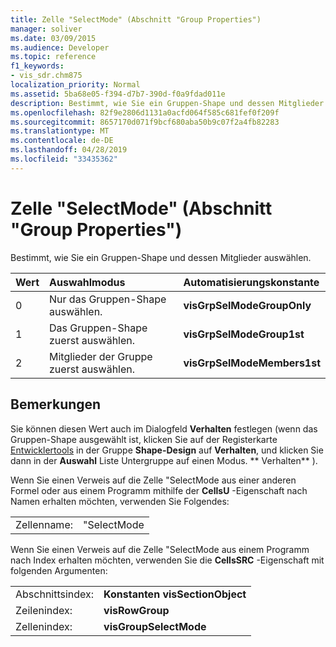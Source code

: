 ```yaml
---
title: Zelle "SelectMode" (Abschnitt "Group Properties")
manager: soliver
ms.date: 03/09/2015
ms.audience: Developer
ms.topic: reference
f1_keywords:
- vis_sdr.chm875
localization_priority: Normal
ms.assetid: 5ba68e05-f394-d7b7-390d-f0a9fdad011e
description: Bestimmt, wie Sie ein Gruppen-Shape und dessen Mitglieder auswählen.
ms.openlocfilehash: 82f9e2806d1131a0acfd064f585c681fef0f209f
ms.sourcegitcommit: 8657170d071f9bcf680aba50b9c07f2a4fb82283
ms.translationtype: MT
ms.contentlocale: de-DE
ms.lasthandoff: 04/28/2019
ms.locfileid: "33435362"
---
```

# <a name="selectmode-cell-group-properties-section"></a>Zelle "SelectMode" (Abschnitt "Group Properties")

Bestimmt, wie Sie ein Gruppen-Shape und dessen Mitglieder auswählen.
  
|**Wert**|**Auswahlmodus**|**Automatisierungskonstante**|
|:-----|:-----|:-----|
|0  <br/> |Nur das Gruppen-Shape auswählen.  <br/> |**visGrpSelModeGroupOnly** <br/> |
|1  <br/> |Das Gruppen-Shape zuerst auswählen.  <br/> |**visGrpSelModeGroup1st** <br/> |
|2  <br/> |Mitglieder der Gruppe zuerst auswählen.  <br/> |**visGrpSelModeMembers1st** <br/> |
   
## <a name="remarks"></a>Bemerkungen

Sie können diesen Wert auch im Dialogfeld **Verhalten** festlegen (wenn das Gruppen-Shape ausgewählt ist, klicken Sie auf der Registerkarte [Entwicklertools](run-in-developer-mode-display-the-developer-tab.md) in der Gruppe **Shape-Design** auf **Verhalten**, und klicken Sie dann in der **Auswahl** Liste Untergruppe auf einen Modus. ** Verhalten** ). 
  
Wenn Sie einen Verweis auf die Zelle "SelectMode aus einer anderen Formel oder aus einem Programm mithilfe der **CellsU** -Eigenschaft nach Namen erhalten möchten, verwenden Sie Folgendes: 
  
|||
|:-----|:-----|
|Zellenname:  <br/> |"SelectMode  <br/> |
   
Wenn Sie einen Verweis auf die Zelle "SelectMode aus einem Programm nach Index erhalten möchten, verwenden Sie die **CellsSRC** -Eigenschaft mit folgenden Argumenten: 
  
|||
|:-----|:-----|
|Abschnittsindex:  <br/> |**Konstanten visSectionObject** <br/> |
|Zeilenindex:  <br/> |**visRowGroup** <br/> |
|Zellenindex:  <br/> |**visGroupSelectMode** <br/> |
   

